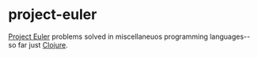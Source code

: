 # project-euler

[Project Euler](https://projecteuler.net/) problems solved in miscellaneuos programming languages--so far just [Clojure](https://clojure.org/).
